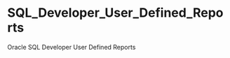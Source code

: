 SQL_Developer_User_Defined_Reports
==================================

Oracle SQL Developer User Defined Reports
